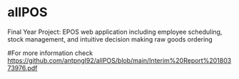 # allPOS
Final Year Project: EPOS web application including employee scheduling, stock management, and intuitive decision making raw goods ordering

#For more information check https://github.com/antpngl92/allPOS/blob/main/Interim%20Report%20180373976.pdf
